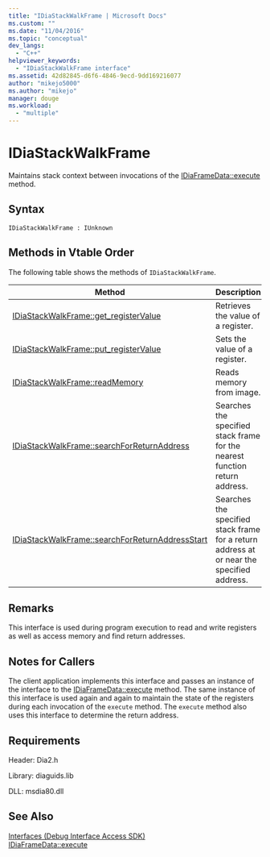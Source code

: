 ```yaml
---
title: "IDiaStackWalkFrame | Microsoft Docs"
ms.custom: ""
ms.date: "11/04/2016"
ms.topic: "conceptual"
dev_langs: 
  - "C++"
helpviewer_keywords: 
  - "IDiaStackWalkFrame interface"
ms.assetid: 42d82845-d6f6-4846-9ecd-9dd169216077
author: "mikejo5000"
ms.author: "mikejo"
manager: douge
ms.workload: 
  - "multiple"
---
```

# IDiaStackWalkFrame
Maintains stack context between invocations of the [IDiaFrameData::execute](../../debugger/debug-interface-access/idiaframedata-execute.md) method.  
  
## Syntax  
  
```  
IDiaStackWalkFrame : IUnknown  
```  
  
## Methods in Vtable Order  
 The following table shows the methods of `IDiaStackWalkFrame`.  
  
|Method|Description|  
|------------|-----------------|  
|[IDiaStackWalkFrame::get_registerValue](../../debugger/debug-interface-access/idiastackwalkframe-get-registervalue.md)|Retrieves the value of a register.|  
|[IDiaStackWalkFrame::put_registerValue](../../debugger/debug-interface-access/idiastackwalkframe-put-registervalue.md)|Sets the value of a register.|  
|[IDiaStackWalkFrame::readMemory](../../debugger/debug-interface-access/idiastackwalkframe-readmemory.md)|Reads memory from image.|  
|[IDiaStackWalkFrame::searchForReturnAddress](../../debugger/debug-interface-access/idiastackwalkframe-searchforreturnaddress.md)|Searches the specified stack frame for the nearest function return address.|  
|[IDiaStackWalkFrame::searchForReturnAddressStart](../../debugger/debug-interface-access/idiastackwalkframe-searchforreturnaddressstart.md)|Searches the specified stack frame for a return address at or near the specified address.|  
  
## Remarks  
 This interface is used during program execution to read and write registers as well as access memory and find return addresses.  
  
## Notes for Callers  
 The client application implements this interface and passes an instance of the interface to the [IDiaFrameData::execute](../../debugger/debug-interface-access/idiaframedata-execute.md) method. The same instance of this interface is used again and again to maintain the state of the registers during each invocation of the `execute` method. The `execute` method also uses this interface to determine the return address.  
  
## Requirements  
 Header: Dia2.h  
  
 Library: diaguids.lib  
  
 DLL: msdia80.dll  
  
## See Also  
 [Interfaces (Debug Interface Access SDK)](../../debugger/debug-interface-access/interfaces-debug-interface-access-sdk.md)   
 [IDiaFrameData::execute](../../debugger/debug-interface-access/idiaframedata-execute.md)